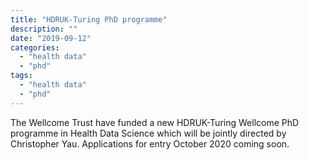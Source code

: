 ```yaml
---
title: "HDRUK-Turing PhD programme"
description: ""
date: "2019-09-12"
categories:
  - "health data"
  - "phd"
tags:
  - "health data"
  - "phd"
---
```


The Wellcome Trust have funded a new HDRUK-Turing Wellcome PhD programme in Health Data Science which will be jointly directed by Christopher Yau. Applications for entry October 2020 coming soon.
